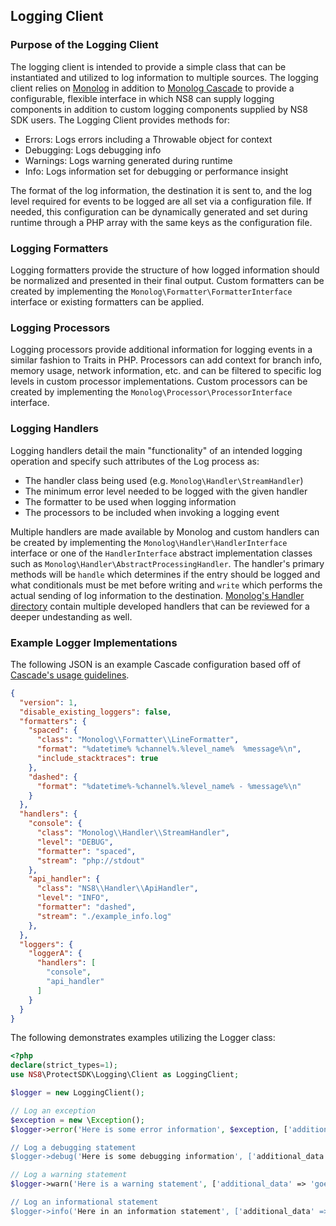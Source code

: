 ## Logging Client

### Purpose of the Logging Client
The logging client is intended to provide a simple class that can be instantiated and utilized to log information to multiple sources. The logging client relies on [Monolog](https://github.com/Seldaek/monolog) in addition to [Monolog Cascade](https://github.com/theorchard/monolog-cascade) to provide a configurable, flexible interface in which NS8 can supply logging components in addition to custom logging components supplied by NS8 SDK users. The Logging Client provides methods for:

  * Errors: Logs errors including a Throwable object for context
  * Debugging: Logs debugging info
  * Warnings: Logs warning generated during runtime
  * Info: Logs information set for debugging or performance insight

The format of the log information, the destination it is sent to, and the log level required for events to be logged are all set via a configuration file. If needed, this configuration can be dynamically generated and set during runtime through a PHP array with the same keys as the configuration file.

### Logging Formatters
Logging formatters provide the structure of how logged information should be normalized and presented in their final output. Custom formatters can be created by implementing the `Monolog\Formatter\FormatterInterface` interface or existing formatters can be applied.

### Logging Processors
Logging processors provide additional information for logging events in a similar fashion to Traits in PHP. Processors can add context for branch info, memory usage, network information, etc. and can be filtered to specific log levels in custom processor implementations. Custom processors can be created by implementing the `Monolog\Processor\ProcessorInterface` interface.

### Logging Handlers
Logging handlers detail the main "functionality" of an intended logging operation and specify such attributes of the Log process as:
  * The handler class being used (e.g. `Monolog\Handler\StreamHandler`)
  * The minimum error level needed to be logged with the given handler
  * The formatter to be used when logging information
  * The processors to be included when invoking a logging event

Multiple handlers are made available by Monolog and custom handlers can be created by implementing the `Monolog\Handler\HandlerInterface` interface or one of the `HandlerInterface` abstract implementation classes such as `Monolog\Handler\AbstractProcessingHandler`.  The handler's primary methods will be `handle` which determines if the entry should be logged and what conditionals must be met before writing and `write` which performs the actual sending of log information to the destination. [Monolog's Handler directory](https://github.com/Seldaek/monolog/blob/master/src/Monolog/Handler/) contain multiple developed handlers that can be reviewed for a deeper undestanding as well.

### Example Logger Implementations
The following JSON is an example Cascade configuration based off of [Cascade's usage guidelines](https://github.com/theorchard/monolog-cascade).
```json
{
  "version": 1,
  "disable_existing_loggers": false,
  "formatters": {
    "spaced": {
      "class": "Monolog\\Formatter\\LineFormatter",
      "format": "%datetime% %channel%.%level_name%  %message%\n",
      "include_stacktraces": true
    },
    "dashed": {
      "format": "%datetime%-%channel%.%level_name% - %message%\n"
    }
  },
  "handlers": {
    "console": {
      "class": "Monolog\\Handler\\StreamHandler",
      "level": "DEBUG",
      "formatter": "spaced",
      "stream": "php://stdout"
    },
    "api_handler": {
      "class": "NS8\\Handler\\ApiHandler",
      "level": "INFO",
      "formatter": "dashed",
      "stream": "./example_info.log"
    },
  },
  "loggers": {
    "loggerA": {
      "handlers": [
        "console",
        "api_handler"
      ]
    }
  }
}
```

The following demonstrates examples utilizing the Logger class:
```php
<?php
declare(strict_types=1);
use NS8\ProtectSDK\Logging\Client as LoggingClient;

$logger = new LoggingClient();

// Log an exception
$exception = new \Exception();
$logger->error('Here is some error information', $exception, ['additional_data' => 'goes_here]);

// Log a debugging statement
$logger->debug('Here is some debugging information', ['additional_data' => 'goes_here]);

// Log a warning statement
$logger->warn('Here is a warning statement', ['additional_data' => 'goes_here]);

// Log an informational statement
$logger->info('Here in an information statement', ['additional_data' => 'goes_here]);
```
